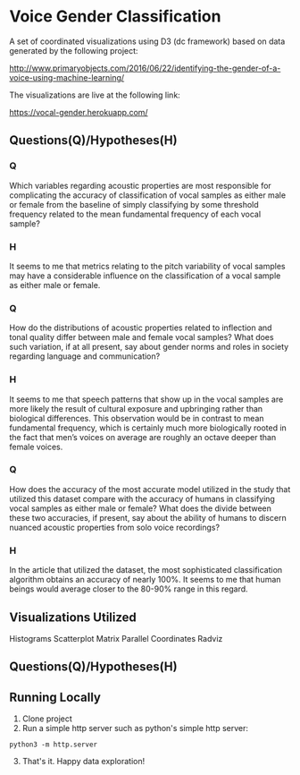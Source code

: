 # Voice Gender Classification

A set of coordinated visualizations using D3 (dc framework) based on data generated by the following project:

http://www.primaryobjects.com/2016/06/22/identifying-the-gender-of-a-voice-using-machine-learning/

The visualizations are live at the following link:

https://vocal-gender.herokuapp.com/

## Questions(Q)/Hypotheses(H)

### Q

Which variables regarding acoustic properties are most responsible for complicating the accuracy of classification of vocal samples as either male or female from the baseline of simply classifying by some threshold frequency related to the mean fundamental frequency of each vocal sample?

### H

It seems to me that metrics relating to the pitch variability of vocal samples may have a considerable influence on the classification of a vocal sample as either male or female.


### Q

How do the distributions of acoustic properties related to inflection and tonal quality differ between male and female vocal samples? What does such variation, if at all present, say about gender norms and roles in society regarding language and communication?

### H

It seems to me that speech patterns that show up in the vocal samples are more likely the result of cultural exposure and upbringing rather than biological differences. This observation would be in contrast to mean fundamental frequency, which is certainly much more biologically rooted in the fact that men’s voices on average are roughly an octave deeper than female voices.


### Q

How does the accuracy of the most accurate model utilized in the study that utilized this dataset compare with the accuracy of humans in classifying vocal samples as either male or female? What does the divide between these two accuracies, if present, say about the ability of humans to discern nuanced acoustic properties from solo voice recordings?

### H

In the article that utilized the dataset, the most sophisticated classification algorithm obtains an accuracy of nearly 100%. It seems to me that human beings would average closer to the 80-90% range in this regard.


## Visualizations Utilized

Histograms
Scatterplot Matrix
Parallel Coordinates
Radviz

## Questions(Q)/Hypotheses(H)

## Running Locally

1. Clone project
2. Run a simple http server such as python's simple http server:

```
python3 -m http.server
```
3. That's it. Happy data exploration!

